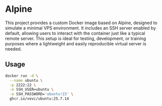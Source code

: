 # Alpine

This project provides a custom Docker image based on Alpine, designed to simulate a minimal VPS environment. It includes an SSH server enabled by default, allowing users to interact with the container just like a typical remote server. This setup is ideal for testing, development, or training purposes where a lightweight and easily reproducible virtual server is needed.

## Usage

```bash
docker run -d \
  --name ubuntu \
  -p 2222:22 \
  -e SSH_USER=ubuntu \
  -e SSH_PASSWORD='ubuntu!23' \
  ghcr.io/vevc/ubuntu:25.7.14
```

